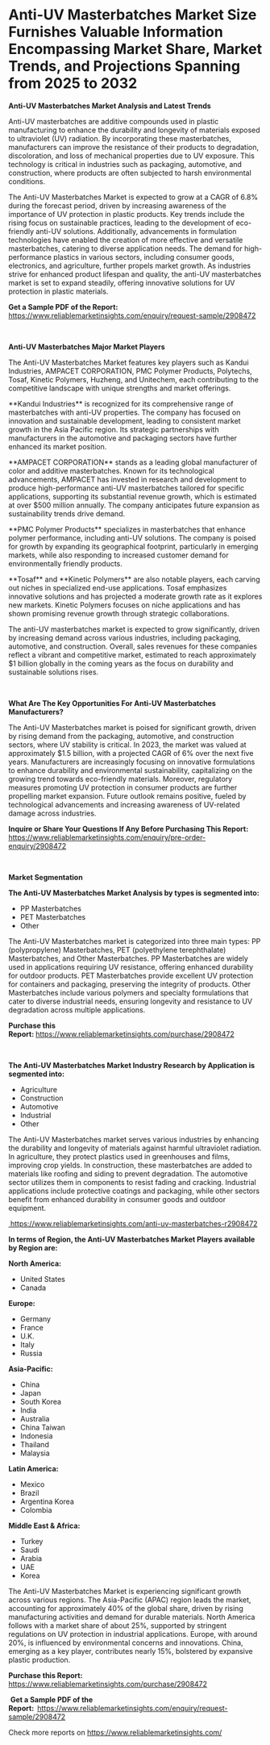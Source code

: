 <p><h1>Anti-UV Masterbatches Market Size Furnishes Valuable Information Encompassing Market Share, Market Trends, and Projections Spanning from 2025 to 2032</h1></p><p><strong>Anti-UV Masterbatches Market Analysis and Latest Trends</strong></p>
<p><p>Anti-UV masterbatches are additive compounds used in plastic manufacturing to enhance the durability and longevity of materials exposed to ultraviolet (UV) radiation. By incorporating these masterbatches, manufacturers can improve the resistance of their products to degradation, discoloration, and loss of mechanical properties due to UV exposure. This technology is critical in industries such as packaging, automotive, and construction, where products are often subjected to harsh environmental conditions.</p><p>The Anti-UV Masterbatches Market is expected to grow at a CAGR of 6.8% during the forecast period, driven by increasing awareness of the importance of UV protection in plastic products. Key trends include the rising focus on sustainable practices, leading to the development of eco-friendly anti-UV solutions. Additionally, advancements in formulation technologies have enabled the creation of more effective and versatile masterbatches, catering to diverse application needs. The demand for high-performance plastics in various sectors, including consumer goods, electronics, and agriculture, further propels market growth. As industries strive for enhanced product lifespan and quality, the anti-UV masterbatches market is set to expand steadily, offering innovative solutions for UV protection in plastic materials.</p></p>
<p><strong>Get a Sample PDF of the Report:&nbsp;</strong> <a href="https://www.reliablemarketinsights.com/enquiry/request-sample/2908472?utm_campaign=3274&utm_medium=2&utm_source=Github&utm_content=ia&utm_term=12032025&utm_id=anti-uv-masterbatches">https://www.reliablemarketinsights.com/enquiry/request-sample/2908472</a></p>
<p>&nbsp;</p>
<p><strong>Anti-UV Masterbatches Major Market Players</strong></p>
<p><p>The Anti-UV Masterbatches Market features key players such as Kandui Industries, AMPACET CORPORATION, PMC Polymer Products, Polytechs, Tosaf, Kinetic Polymers, Huzheng, and Unitechem, each contributing to the competitive landscape with unique strengths and market offerings.</p><p>**Kandui Industries** is recognized for its comprehensive range of masterbatches with anti-UV properties. The company has focused on innovation and sustainable development, leading to consistent market growth in the Asia Pacific region. Its strategic partnerships with manufacturers in the automotive and packaging sectors have further enhanced its market position.</p><p>**AMPACET CORPORATION** stands as a leading global manufacturer of color and additive masterbatches. Known for its technological advancements, AMPACET has invested in research and development to produce high-performance anti-UV masterbatches tailored for specific applications, supporting its substantial revenue growth, which is estimated at over $500 million annually. The company anticipates future expansion as sustainability trends drive demand.</p><p>**PMC Polymer Products** specializes in masterbatches that enhance polymer performance, including anti-UV solutions. The company is poised for growth by expanding its geographical footprint, particularly in emerging markets, while also responding to increased customer demand for environmentally friendly products.</p><p>**Tosaf** and **Kinetic Polymers** are also notable players, each carving out niches in specialized end-use applications. Tosaf emphasizes innovative solutions and has projected a moderate growth rate as it explores new markets. Kinetic Polymers focuses on niche applications and has shown promising revenue growth through strategic collaborations.</p><p>The anti-UV masterbatches market is expected to grow significantly, driven by increasing demand across various industries, including packaging, automotive, and construction. Overall, sales revenues for these companies reflect a vibrant and competitive market, estimated to reach approximately $1 billion globally in the coming years as the focus on durability and sustainable solutions rises.</p></p>
<p>&nbsp;</p>
<p><strong>What Are The Key Opportunities For Anti-UV Masterbatches Manufacturers?</strong></p>
<p><p>The Anti-UV Masterbatches market is poised for significant growth, driven by rising demand from the packaging, automotive, and construction sectors, where UV stability is critical. In 2023, the market was valued at approximately $1.5 billion, with a projected CAGR of 6% over the next five years. Manufacturers are increasingly focusing on innovative formulations to enhance durability and environmental sustainability, capitalizing on the growing trend towards eco-friendly materials. Moreover, regulatory measures promoting UV protection in consumer products are further propelling market expansion. Future outlook remains positive, fueled by technological advancements and increasing awareness of UV-related damage across industries.</p></p>
<p><strong>Inquire or Share Your Questions If Any Before Purchasing This Report:</strong> <a href="https://www.reliablemarketinsights.com/enquiry/pre-order-enquiry/2908472?utm_campaign=3274&utm_medium=2&utm_source=Github&utm_content=ia&utm_term=12032025&utm_id=anti-uv-masterbatches">https://www.reliablemarketinsights.com/enquiry/pre-order-enquiry/2908472</a></p>
<p>&nbsp;</p>
<p><strong>Market Segmentation</strong></p>
<p><strong>The Anti-UV Masterbatches Market Analysis by types is segmented into:</strong></p>
<p><ul><li>PP Masterbatches</li><li>PET Masterbatches</li><li>Other</li></ul></p>
<p><p>The Anti-UV Masterbatches market is categorized into three main types: PP (polypropylene) Masterbatches, PET (polyethylene terephthalate) Masterbatches, and Other Masterbatches. PP Masterbatches are widely used in applications requiring UV resistance, offering enhanced durability for outdoor products. PET Masterbatches provide excellent UV protection for containers and packaging, preserving the integrity of products. Other Masterbatches include various polymers and specialty formulations that cater to diverse industrial needs, ensuring longevity and resistance to UV degradation across multiple applications.</p></p>
<p><strong>Purchase this Report:&nbsp;</strong><a href="https://www.reliablemarketinsights.com/purchase/2908472?utm_campaign=3274&utm_medium=2&utm_source=Github&utm_content=ia&utm_term=12032025&utm_id=anti-uv-masterbatches">https://www.reliablemarketinsights.com/purchase/2908472</a></p>
<p>&nbsp;</p>
<p><strong>The Anti-UV Masterbatches Market Industry Research by Application is segmented into:</strong></p>
<p><ul><li>Agriculture</li><li>Construction</li><li>Automotive</li><li>Industrial</li><li>Other</li></ul></p>
<p><p>The Anti-UV Masterbatches market serves various industries by enhancing the durability and longevity of materials against harmful ultraviolet radiation. In agriculture, they protect plastics used in greenhouses and films, improving crop yields. In construction, these masterbatches are added to materials like roofing and siding to prevent degradation. The automotive sector utilizes them in components to resist fading and cracking. Industrial applications include protective coatings and packaging, while other sectors benefit from enhanced durability in consumer goods and outdoor equipment.</p></p>
<p><a href="https://www.reliablemarketinsights.com/anti-uv-masterbatches-r2908472?utm_campaign=3274&utm_medium=2&utm_source=Github&utm_content=ia&utm_term=12032025&utm_id=anti-uv-masterbatches">&nbsp;https://www.reliablemarketinsights.com/anti-uv-masterbatches-r2908472</a></p>
<p><strong>In terms of Region, the Anti-UV Masterbatches Market Players available by Region are:</strong></p>
<p>
    <p> <strong> North America: </strong>
        <ul>
            <li>United States</li>
            <li>Canada</li>
        </ul>
        </p> 
    <p> <strong> Europe: </strong>
        <ul>
            <li>Germany</li>
            <li>France</li>
            <li>U.K.</li>
            <li>Italy</li>
            <li>Russia</li>
        </ul>
        </p> 
    <p> <strong> Asia-Pacific: </strong>
        <ul>
            <li>China</li>
            <li>Japan</li>
            <li>South Korea</li>
            <li>India</li>
            <li>Australia</li>
            <li>China Taiwan</li>
            <li>Indonesia</li>
            <li>Thailand</li>
            <li>Malaysia</li>
        </ul>
        </p> 
    <p> <strong> Latin America: </strong>
        <ul>
            <li>Mexico</li>
            <li>Brazil</li>
            <li>Argentina Korea</li>
            <li>Colombia</li>
        </ul>
        </p> 
    <p> <strong> Middle East & Africa: </strong>
        <ul>
            <li>Turkey</li>
            <li>Saudi</li>
            <li>Arabia</li>
            <li>UAE</li>
            <li>Korea</li>
        </ul>
    </p>
    </p>
<p><p>The Anti-UV Masterbatches Market is experiencing significant growth across various regions. The Asia-Pacific (APAC) region leads the market, accounting for approximately 40% of the global share, driven by rising manufacturing activities and demand for durable materials. North America follows with a market share of about 25%, supported by stringent regulations on UV protection in industrial applications. Europe, with around 20%, is influenced by environmental concerns and innovations. China, emerging as a key player, contributes nearly 15%, bolstered by expansive plastic production.</p></p>
<p><strong>Purchase this Report: </strong><a href="https://www.reliablemarketinsights.com/purchase/2908472?utm_campaign=3274&utm_medium=2&utm_source=Github&utm_content=ia&utm_term=12032025&utm_id=anti-uv-masterbatches">https://www.reliablemarketinsights.com/purchase/2908472</a></p>
<p>&nbsp;<strong>Get a Sample PDF of the Report:&nbsp;&nbsp;</strong><a href="https://www.reliablemarketinsights.com/enquiry/request-sample/2908472?utm_campaign=3274&utm_medium=2&utm_source=Github&utm_content=ia&utm_term=12032025&utm_id=anti-uv-masterbatches">https://www.reliablemarketinsights.com/enquiry/request-sample/2908472</a></p>
<p><strong></strong></p>
<p>Check more reports on <a href="https://www.reliablemarketinsights.com/?utm_campaign=3274&utm_medium=2&utm_source=Github&utm_content=ia&utm_term=12032025&utm_id=anti-uv-masterbatches">https://www.reliablemarketinsights.com/</a></p>